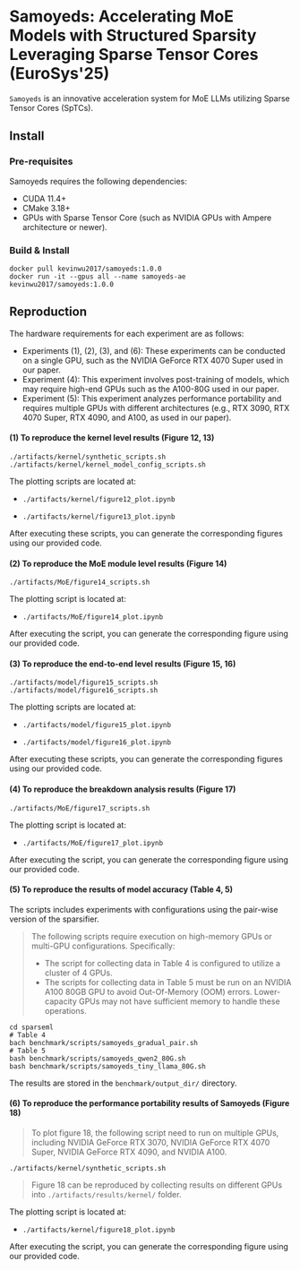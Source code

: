 # Samoyeds: Accelerating MoE Models with Structured Sparsity Leveraging Sparse Tensor Cores (EuroSys'25)
``Samoyeds`` is an innovative acceleration system for MoE LLMs utilizing Sparse Tensor Cores (SpTCs).

## Install

### Pre-requisites
Samoyeds requires the following dependencies:
- CUDA 11.4+
- CMake 3.18+
- GPUs with Sparse Tensor Core (such as NVIDIA GPUs with Ampere architecture or newer).

### Build & Install

```shell
docker pull kevinwu2017/samoyeds:1.0.0
docker run -it --gpus all --name samoyeds-ae kevinwu2017/samoyeds:1.0.0
```

## Reproduction

The hardware requirements for each experiment are as follows:
- Experiments (1), (2), (3), and (6): These experiments can be conducted on a single GPU, such as the NVIDIA GeForce RTX 4070 Super used in our paper.
- Experiment (4): This experiment involves post-training of models, which may require high-end GPUs such as the A100-80G used in our paper.
- Experiment (5): This experiment analyzes performance portability and requires multiple GPUs with different architectures (e.g., RTX 3090, RTX 4070 Super, RTX 4090, and A100, as used in our paper).


#### (1) To reproduce the kernel level results (Figure 12, 13)

```shell
./artifacts/kernel/synthetic_scripts.sh
./artifacts/kernel/kernel_model_config_scripts.sh
```

The plotting scripts are located at:

- ``./artifacts/kernel/figure12_plot.ipynb``

- ``./artifacts/kernel/figure13_plot.ipynb``

After executing these scripts, you can generate the corresponding figures using our provided code.

#### (2) To reproduce the MoE module level results (Figure 14)
```shell
./artifacts/MoE/figure14_scripts.sh
```

The plotting script is located at:

- ``./artifacts/MoE/figure14_plot.ipynb``

After executing the script, you can generate the corresponding figure using our provided code.

#### (3) To reproduce the end-to-end level results (Figure 15, 16)
```shell
./artifacts/model/figure15_scripts.sh
./artifacts/model/figure16_scripts.sh
```
The plotting scripts are located at:

- ``./artifacts/model/figure15_plot.ipynb``

- ``./artifacts/model/figure16_plot.ipynb``

After executing these scripts, you can generate the corresponding figures using our provided code.

#### (4) To reproduce the breakdown analysis results (Figure 17)

```shell
./artifacts/MoE/figure17_scripts.sh
```

The plotting script is located at:

- ``./artifacts/MoE/figure17_plot.ipynb``

After executing the script, you can generate the corresponding figure using our provided code.

#### (5) To reproduce the results of model accuracy (Table 4, 5)

The scripts includes experiments with configurations using the pair-wise version of the sparsifier.

> The following scripts require execution on high-memory GPUs or multi-GPU configurations. Specifically:
> - The script for collecting data in Table 4 is configured to utilize a cluster of 4 GPUs.
> - The scripts for collecting data in Table 5 must be run on an NVIDIA A100 80GB GPU to avoid Out-Of-Memory (OOM) errors. Lower-capacity GPUs may not have sufficient memory to handle these operations.

```shell
cd sparseml
# Table 4
bach benchmark/scripts/samoyeds_gradual_pair.sh
# Table 5
bash benchmark/scripts/samoyeds_qwen2_80G.sh
bash benchmark/scripts/samoyeds_tiny_llama_80G.sh
```
The results are stored in the ``benchmark/output_dir/`` directory.

#### (6) To reproduce the performance portability results of Samoyeds (Figure 18)

> To plot figure 18, the following script need to run on multiple GPUs, including NVIDIA GeForce RTX 3070, NVIDIA GeForce RTX 4070 Super, NVIDIA GeForce RTX 4090, and NVIDIA A100. 

```shell
./artifacts/kernel/synthetic_scripts.sh
```

> Figure 18 can be reproduced by collecting results on different GPUs into ``./artifacts/results/kernel/`` folder.

The plotting script is located at:

- ``./artifacts/kernel/figure18_plot.ipynb``

After executing the script, you can generate the corresponding figure using our provided code.
